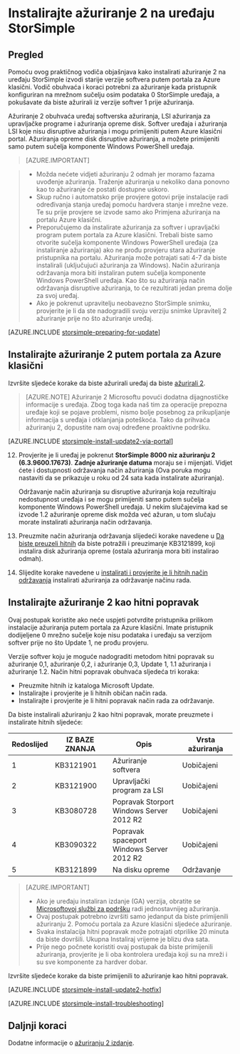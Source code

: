 <properties
   pageTitle="Instalirajte ažuriranje 2 na uređaju StorSimple | Microsoft Azure"
   description="U članku se objašnjava kako instalirati StorSimple 8000 niz ažuriranju 2 na uređaju StorSimple 8000 niz."
   services="storsimple"
   documentationCenter="NA"
   authors="alkohli"
   manager="carmonm"
   editor="" />
<tags
   ms.service="storsimple"
   ms.devlang="NA"
   ms.topic="article"
   ms.tgt_pltfrm="NA"
   ms.workload="TBD"
   ms.date="09/21/2016"
   ms.author="alkohli" />

# <a name="install-update-2-on-your-storsimple-device"></a>Instalirajte ažuriranje 2 na uređaju StorSimple

## <a name="overview"></a>Pregled

Pomoću ovog praktičnog vodiča objašnjava kako instalirati ažuriranje 2 na uređaju StorSimple izvodi starije verzije softvera putem portala za Azure klasični. Vodič obuhvaća i koraci potrebni za ažuriranje kada pristupnik konfiguriran na mrežnom sučelju osim podataka 0 StorSimple uređaja, a pokušavate da biste ažurirali iz verzije softver 1 prije ažuriranja.

Ažuriranje 2 obuhvaća uređaj softverska ažuriranja, LSI ažuriranja za upravljačke programe i ažuriranja opreme disk. Softver uređaja i ažuriranja LSI koje nisu disruptive ažuriranja i mogu primijeniti putem Azure klasični portal. Ažuriranja opreme disk disruptive ažuriranja, a možete primijeniti samo putem sučelja komponente Windows PowerShell uređaja.

> [AZURE.IMPORTANT]

> -  Možda nećete vidjeti ažuriranju 2 odmah jer moramo fazama uvođenje ažuriranja. Traženje ažuriranja u nekoliko dana ponovno kao to ažuriranje će postati dostupne uskoro.
> - Skup ručno i automatsko prije provjere gotovi prije instalacije radi određivanja stanja uređaj pomoću hardvera stanje i mrežne veze. Te su prije provjere se izvode samo ako Primjena ažuriranja na portalu Azure klasični.
> - Preporučujemo da instalirate ažuriranja za softver i upravljački program putem portala za Azure klasični. Trebali biste samo otvorite sučelja komponente Windows PowerShell uređaja (za instaliranje ažuriranja) ako ne prođu provjeru stara ažuriranje pristupnika na portalu. Ažuriranja može potrajati sati 4-7 da biste instalirali (uključujući ažuriranja za Windows). Način ažuriranja održavanja mora biti instaliran putem sučelja komponente Windows PowerShell uređaja. Kao što su ažuriranja način održavanja disruptive ažuriranja, to će rezultirati jedan prema dolje za svoj uređaj.
> - Ako je pokrenut upravitelju neobavezno StorSimple snimku, provjerite je li da ste nadogradili svoju verziju snimke Upravitelj 2 ažuriranje prije no što ažuriranje uređaj.

[AZURE.INCLUDE [storsimple-preparing-for-update](../../includes/storsimple-preparing-for-updates.md)]

## <a name="install-update-2-via-the-azure-classic-portal"></a>Instalirajte ažuriranje 2 putem portala za Azure klasični

Izvršite sljedeće korake da biste ažurirali uređaj da biste [ažurirali 2](storsimple-update2-release-notes.md).


> [AZURE.NOTE]
Ažuriranje 2 Microsoftu povući dodatna dijagnostičke informacije s uređaja. Zbog toga kada naš tim za operacije prepozna uređaje koji se pojave problemi, nismo bolje posebnog za prikupljanje informacija s uređaja i otklanjanja poteškoća. Tako da prihvaća ažuriranju 2, dopustite nam ovaj određene proaktivne podršku.

[AZURE.INCLUDE [storsimple-install-update2-via-portal](../../includes/storsimple-install-update2-via-portal.md)]

12. Provjerite je li uređaj je pokrenut **StorSimple 8000 niz ažuriranju 2 (6.3.9600.17673)**. **Zadnje ažuriranje datuma** moraju se i mijenjati. Vidjet ćete i dostupnosti održavanja način ažuriranja (Ova poruka mogu nastaviti da se prikazuje u roku od 24 sata kada instalirate ažuriranja).

    Održavanje način ažuriranja su disruptive ažuriranja koja rezultiraju nedostupnost uređaja i se mogu primijeniti samo putem sučelja komponente Windows PowerShell uređaja. U nekim slučajevima kad se izvode 1.2 ažuriranje opreme disk možda već ažuran, u tom slučaju morate instalirati ažuriranja način održavanja.

13. Preuzmite način ažuriranja održavanja slijedeći korake navedene u [Da biste preuzeli hitnih](#to-download-hotfixes) da biste potražili i preuzimanje KB3121899, koji instalira disk ažuriranja opreme (ostala ažuriranja mora biti instalirao odmah).

13. Slijedite korake navedene u [instalirati i provjerite je li hitnih način održavanja](#to-install-and-verify-maintenance-mode-hotfixes) instalirati ažuriranja za održavanje načinu rada.


## <a name="install-update-2-as-a-hotfix"></a>Instalirajte ažuriranje 2 kao hitni popravak

Ovaj postupak koristite ako neće uspjeti potvrdite pristupnika prilikom instalacije ažuriranja putem portala za Azure klasični. Imate pristupnik dodijeljene 0 mrežno sučelje koje nisu podataka i uređaju sa verzijom softver prije no što Update 1, ne prođu provjeru.

Verzije softver koju je moguće nadograditi metodom hitni popravak su ažuriranje 0,1, ažuriranje 0,2, i ažuriranje 0,3, Update 1, 1.1 ažuriranja i ažuriranje 1.2. Način hitni popravak obuhvaća sljedeća tri koraka:

- Preuzmite hitnih iz kataloga Microsoft Update.
- Instalirajte i provjerite je li hitnih običan način rada.
- Instalirajte i provjerite je li hitni popravak način rada za održavanje.

Da biste instalirali ažuriranju 2 kao hitni popravak, morate preuzmete i instalirate hitnih sljedeće:

| Redoslijed  | IZ BAZE ZNANJA        | Opis                    | Vrsta ažuriranja  |
|--------|-----------|-------------------------|------------- |
| 1      | KB3121901 | Ažuriranje softvera         |  Uobičajeni     |
| 2      | KB3121900 | Upravljački program za LSI              |  Uobičajeni     |
| 3      | KB3080728 | Popravak Storport </br> Windows Server 2012 R2 |  Uobičajeni     |
| 4      | KB3090322 | Popravak spaceport </br> Windows Server 2012 R2 |  Uobičajeni     |
| 5      | KB3121899 | Na disku opreme           | Održavanje  |


> [AZURE.IMPORTANT]
>
> - Ako je uređaju instaliran izdanje (GA) verzija, obratite se [Microsoftovoj službi za podršku](storsimple-contact-microsoft-support.md) radi jednostavnijeg ažuriranja.
> - Ovaj postupak potrebno izvršiti samo jedanput da biste primijenili ažuriranju 2. Pomoću portala za Azure klasični sljedeće ažuriranje.
> - Svaka instalacija hitni popravak može potrajati otprilike 20 minuta da biste dovršili. Ukupna Instaliraj vrijeme je blizu dva sata.
> - Prije nego počnete koristiti ovaj postupak da biste primijenili ažuriranja, provjerite je li oba kontrolera uređaja koji su na mreži i su sve komponente za hardver dobar.

Izvršite sljedeće korake da biste primijenili to ažuriranje kao hitni popravak.

[AZURE.INCLUDE [storsimple-install-update2-hotfix](../../includes/storsimple-install-update2-hotfix.md)]

[AZURE.INCLUDE [storsimple-install-troubleshooting](../../includes/storsimple-install-troubleshooting.md)]



## <a name="next-steps"></a>Daljnji koraci

Dodatne informacije o [ažuriranju 2 izdanje](storsimple-update2-release-notes.md).
